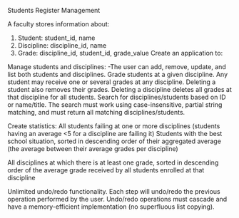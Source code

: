 Students Register Management

A faculty stores information about:

1. Student: student_id, name
2. Discipline: discipline_id, name
3. Grade: discipline_id, student_id, grade_value
Create an application to:

Manage students and disciplines:
-The user can add, remove, update, and list both students and disciplines.
Grade students at a given discipline. Any student may receive one or several grades at any discipline. 
Deleting a student also removes their grades. Deleting a discipline deletes all grades at that discipline for all students.
Search for disciplines/students based on ID or name/title. The search must work using case-insensitive, partial string matching, and must return all matching disciplines/students.

Create statistics:
All students failing at one or more disciplines (students having an average <5 for a discipline are failing it)
Students with the best school situation, sorted in descending order of their aggregated average (the average between their average grades per discipline)

All disciplines at which there is at least one grade, sorted in descending order of the average grade received by all students enrolled at that discipline

Unlimited undo/redo functionality. Each step will undo/redo the previous operation performed by the user. Undo/redo operations must cascade and have a memory-efficient implementation (no superfluous list copying).
